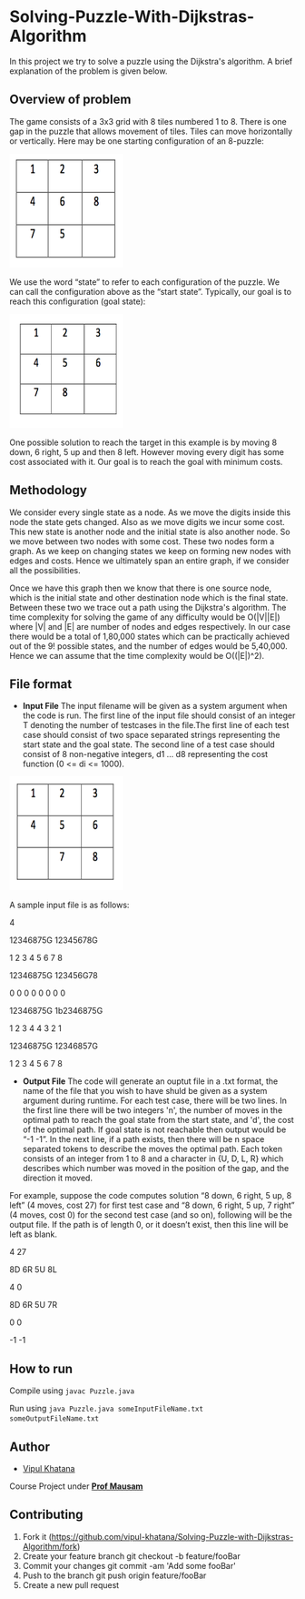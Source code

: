 # Solving-Puzzle-With-Dijkstras-Algorithm
In this project we try to solve a puzzle using the Dijkstra's algorithm. A brief explanation of the problem is given below. 

## Overview of problem 
The game consists of a 3x3 grid with 8 tiles numbered 1 to 8. There is one gap in the puzzle that allows movement of tiles. Tiles can move horizontally or vertically. Here may be one starting configuration of an 8-puzzle:

<img src="Other/img1.png" alt="Drawing" width="200" height="200"/>

We use the word “state” to refer to each configuration of the puzzle. We can call the configuration above as the “start state”. Typically, our goal is to reach this configuration (goal state):

<img src="Other/img2.png" alt="Drawing" width="200" height="200"/>

One possible solution to reach the target in this example is by moving 8 down, 6 right, 5 up and then 8 left. However moving every digit has some cost associated with it. Our goal is to reach the goal with minimum costs. 

## Methodology 

We consider every single state as a node. As we move the digits inside this node the state gets changed. Also as we move digits we incur some cost. This new state is another node and the initial state is also another node. So we move between two nodes with some cost. These two nodes form a graph. As we keep on changing states we keep on forming new nodes with edges and costs. Hence we ultimately span an entire graph, if we consider all the possibilities. 

Once we have this graph then we know that there is one source node, which is the initial state and other destination node which is the final state. Between these two we trace out a path using the Dijkstra's algorithm. The time complexity for solving the game of any difficulty would be O(|V||E|) where |V| and |E| are number of nodes and edges respectively. In our case there would be a total of 1,80,000 states which can be practically achieved out of the 9! possible states, and the number of edges would be 5,40,000. Hence we can assume that the time complexity would be O((|E|)^2). 

## File format 

+ **Input File** The input filename will be given as a system argument when the code is run. The first line of the input file should consist of an integer T denoting the number of testcases in the file.The first line of each test case should consist of two space separated strings representing the start state and the goal state. The second line of a test case should consist of 8 non-negative integers, d1 ... d8 representing the cost function (0 <= di <= 1000).

<img src="Other/img3.png" alt="Drawing" width="200" height="200"/>

A sample input file is as follows: 

4

12346875G 12345678G 

1 2 3 4 5 6 7 8

12346875G 123456G78 

0 0 0 0 0 0 0 0 

12346875G 1b2346875G

1 2 3 4 4 3 2 1 

12346875G 12346857G

1 2 3 4 5 6 7 8 

+ **Output File** The code will generate an ouptut file in a .txt format, the name of the file that you wish to have shuld be given as a system argument during runtime. For each test case, there will be two lines. In the first line there will be two integers 'n', the number of moves in the optimal path to reach the goal state from the start state, and 'd', the cost of the optimal path. If goal state is not reachable then output would be “-1 -1”. In the next line, if a path exists, then there will be n space separated tokens to describe the moves the optimal path. Each token consists of an integer from 1 to 8 and a character in {U, D, L, R} which describes which number was moved in the position of the gap, and the direction it moved. 

For example, suppose the code computes solution “8 down, 6 right, 5 up, 8 left” (4 moves, cost 27) for first test case and “8 down, 6 right, 5 up, 7 right” (4 moves, cost 0) for the second test case (and so on), following will be the output file. If the path is of length 0, or it doesn’t exist, then this line will be left as blank. 

4 27

8D 6R 5U 8L 

4 0

8D 6R 5U 7R

0 0

<blank line> 
  
  -1 -1
  
<blank line>

## How to run
Compile using `javac Puzzle.java`

Run using `java Puzzle.java someInputFileName.txt someOutputFileName.txt`

## Author 

+ [Vipul Khatana](https://github.com/vipul-khatana)

Course Project under [**Prof Mausam**](http://www.cse.iitd.ac.in/~mausam/)

## Contributing 

1) Fork it (https://github.com/vipul-khatana/Solving-Puzzle-with-Dijkstras-Algorithm/fork)
2) Create your feature branch git checkout -b feature/fooBar
3) Commit your changes git commit -am 'Add some fooBar'
4) Push to the branch git push origin feature/fooBar
5) Create a new pull request

